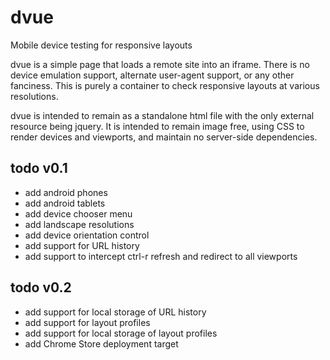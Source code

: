 dvue
====

Mobile device testing for responsive layouts

dvue is a simple page that loads a remote site into an iframe.  There is no device emulation support,
alternate user-agent support, or any other fanciness.  This is purely a container to check responsive layouts
at various resolutions.

dvue is intended to remain as a standalone html file with the only external resource being jquery.  It is
intended to remain image free, using CSS to render devices and viewports, and maintain no server-side dependencies.

## todo v0.1
 * add android phones
 * add android tablets
 * add device chooser menu
 * add landscape resolutions
 * add device orientation control
 * add support for URL history
 * add support to intercept ctrl-r refresh and redirect to all viewports

## todo v0.2
 * add support for local storage of URL history
 * add support for layout profiles
 * add support for local storage of layout profiles
 * add Chrome Store deployment target